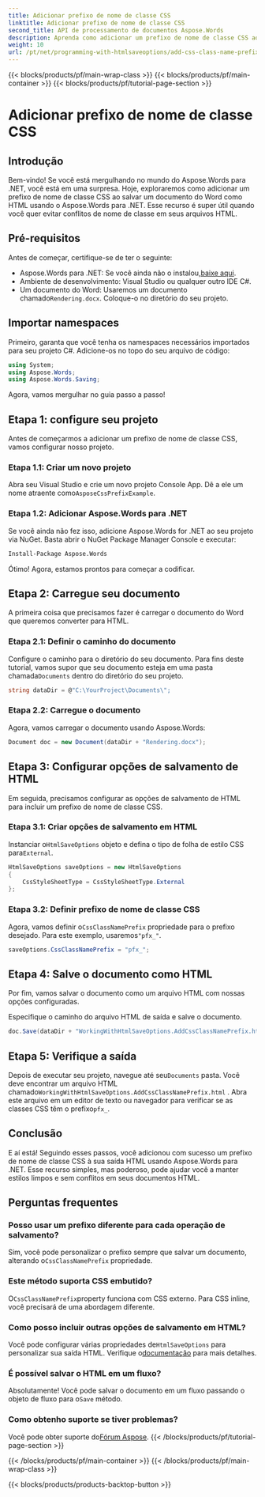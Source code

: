 ```yaml
---
title: Adicionar prefixo de nome de classe CSS
linktitle: Adicionar prefixo de nome de classe CSS
second_title: API de processamento de documentos Aspose.Words
description: Aprenda como adicionar um prefixo de nome de classe CSS ao salvar documentos do Word como HTML usando o Aspose.Words para .NET. Guia passo a passo, trechos de código e perguntas frequentes incluídos.
weight: 10
url: /pt/net/programming-with-htmlsaveoptions/add-css-class-name-prefix/
---
```


{{< blocks/products/pf/main-wrap-class >}}
{{< blocks/products/pf/main-container >}}
{{< blocks/products/pf/tutorial-page-section >}}

# Adicionar prefixo de nome de classe CSS

## Introdução

Bem-vindo! Se você está mergulhando no mundo do Aspose.Words para .NET, você está em uma surpresa. Hoje, exploraremos como adicionar um prefixo de nome de classe CSS ao salvar um documento do Word como HTML usando o Aspose.Words para .NET. Esse recurso é super útil quando você quer evitar conflitos de nome de classe em seus arquivos HTML.

## Pré-requisitos

Antes de começar, certifique-se de ter o seguinte:

-  Aspose.Words para .NET: Se você ainda não o instalou,[baixe aqui](https://releases.aspose.com/words/net/).
- Ambiente de desenvolvimento: Visual Studio ou qualquer outro IDE C#.
-  Um documento do Word: Usaremos um documento chamado`Rendering.docx`. Coloque-o no diretório do seu projeto.

## Importar namespaces

Primeiro, garanta que você tenha os namespaces necessários importados para seu projeto C#. Adicione-os no topo do seu arquivo de código:

```csharp
using System;
using Aspose.Words;
using Aspose.Words.Saving;
```

Agora, vamos mergulhar no guia passo a passo!

## Etapa 1: configure seu projeto

Antes de começarmos a adicionar um prefixo de nome de classe CSS, vamos configurar nosso projeto.

### Etapa 1.1: Criar um novo projeto

 Abra seu Visual Studio e crie um novo projeto Console App. Dê a ele um nome atraente como`AsposeCssPrefixExample`.

### Etapa 1.2: Adicionar Aspose.Words para .NET

Se você ainda não fez isso, adicione Aspose.Words for .NET ao seu projeto via NuGet. Basta abrir o NuGet Package Manager Console e executar:

```bash
Install-Package Aspose.Words
```

Ótimo! Agora, estamos prontos para começar a codificar.

## Etapa 2: Carregue seu documento

A primeira coisa que precisamos fazer é carregar o documento do Word que queremos converter para HTML.

### Etapa 2.1: Definir o caminho do documento

 Configure o caminho para o diretório do seu documento. Para fins deste tutorial, vamos supor que seu documento esteja em uma pasta chamada`Documents` dentro do diretório do seu projeto.

```csharp
string dataDir = @"C:\YourProject\Documents\";
```

### Etapa 2.2: Carregue o documento

Agora, vamos carregar o documento usando Aspose.Words:

```csharp
Document doc = new Document(dataDir + "Rendering.docx");
```

## Etapa 3: Configurar opções de salvamento de HTML

Em seguida, precisamos configurar as opções de salvamento de HTML para incluir um prefixo de nome de classe CSS.

### Etapa 3.1: Criar opções de salvamento em HTML

 Instanciar o`HtmlSaveOptions` objeto e defina o tipo de folha de estilo CSS para`External`.

```csharp
HtmlSaveOptions saveOptions = new HtmlSaveOptions
{
    CssStyleSheetType = CssStyleSheetType.External
};
```

### Etapa 3.2: Definir prefixo de nome de classe CSS

 Agora, vamos definir o`CssClassNamePrefix` propriedade para o prefixo desejado. Para este exemplo, usaremos`"pfx_"`.

```csharp
saveOptions.CssClassNamePrefix = "pfx_";
```

## Etapa 4: Salve o documento como HTML

Por fim, vamos salvar o documento como um arquivo HTML com nossas opções configuradas.


Especifique o caminho do arquivo HTML de saída e salve o documento.

```csharp
doc.Save(dataDir + "WorkingWithHtmlSaveOptions.AddCssClassNamePrefix.html", saveOptions);
```

## Etapa 5: Verifique a saída

 Depois de executar seu projeto, navegue até seu`Documents` pasta. Você deve encontrar um arquivo HTML chamado`WorkingWithHtmlSaveOptions.AddCssClassNamePrefix.html` . Abra este arquivo em um editor de texto ou navegador para verificar se as classes CSS têm o prefixo`pfx_`.

## Conclusão

E aí está! Seguindo esses passos, você adicionou com sucesso um prefixo de nome de classe CSS à sua saída HTML usando Aspose.Words para .NET. Esse recurso simples, mas poderoso, pode ajudar você a manter estilos limpos e sem conflitos em seus documentos HTML.

## Perguntas frequentes

### Posso usar um prefixo diferente para cada operação de salvamento?
 Sim, você pode personalizar o prefixo sempre que salvar um documento, alterando o`CssClassNamePrefix` propriedade.

### Este método suporta CSS embutido?
 O`CssClassNamePrefix`property funciona com CSS externo. Para CSS inline, você precisará de uma abordagem diferente.

### Como posso incluir outras opções de salvamento em HTML?
 Você pode configurar várias propriedades de`HtmlSaveOptions` para personalizar sua saída HTML. Verifique o[documentação](https://reference.aspose.com/words/net/) para mais detalhes.

### É possível salvar o HTML em um fluxo?
 Absolutamente! Você pode salvar o documento em um fluxo passando o objeto de fluxo para o`Save` método.

### Como obtenho suporte se tiver problemas?
 Você pode obter suporte do[Fórum Aspose](https://forum.aspose.com/c/words/8).
{{< /blocks/products/pf/tutorial-page-section >}}

{{< /blocks/products/pf/main-container >}}
{{< /blocks/products/pf/main-wrap-class >}}

{{< blocks/products/products-backtop-button >}}
